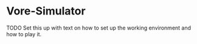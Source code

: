# Vore-Simulator

TODO Set this up with text on how to set up the working environment and how to play it.
